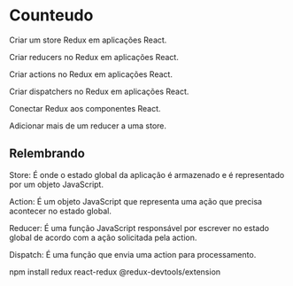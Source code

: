 # Counteudo

Criar um store Redux em aplicações React.

Criar reducers no Redux em aplicações React.

Criar actions no Redux em aplicações React.

Criar dispatchers no Redux em aplicações React.

Conectar Redux aos componentes React.

Adicionar mais de um reducer a uma store.

## Relembrando

Store: É onde o estado global da aplicação é armazenado e é representado por um objeto JavaScript.

Action: É um objeto JavaScript que representa uma ação que precisa acontecer no estado global.

Reducer: É uma função JavaScript responsável por escrever no estado global de acordo com a ação solicitada pela action.

Dispatch: É uma função que envia uma action para processamento.

npm install redux react-redux @redux-devtools/extension
